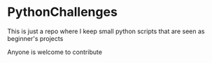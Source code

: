 # PythonChallenges
This is just a repo where I keep small python scripts that are seen as beginner's projects

Anyone is welcome to contribute
